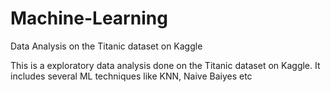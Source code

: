 # Machine-Learning
Data Analysis on the Titanic dataset on Kaggle

This is a exploratory data analysis done on the Titanic dataset on Kaggle.
It includes several ML techniques like KNN, Naive Baiyes etc
